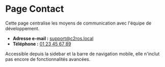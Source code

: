 # Page Contact

Cette page centralise les moyens de communication avec l'équipe de développement.

- **Adresse e-mail :** [support@c2ros.local](mailto:support@c2ros.local)
- **Téléphone :** [01 23 45 67 89](tel:+33123456789)

Accessible depuis la sidebar et la barre de navigation mobile, elle n'inclut pas encore de fonctionnalités avancées.
